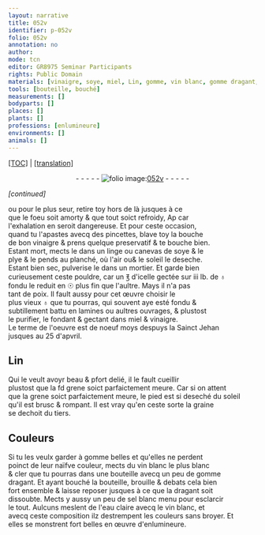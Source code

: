 ```yaml
---
layout: narrative
title: 052v
identifier: p-052v
folio: 052v
annotation: no
author:
mode: tcn
editor: GR8975 Seminar Participants
rights: Public Domain
materials: [vinaigre, soye, miel, Lin, gomme, vin blanc, gomme dragant, dragant, sel blanc, eau claire]
tools: [bouteille, bouché]
measurements: []
bodyparts: []
places: []
plants: []
professions: [enlumineure]
environments: []
animals: []
---
```


 <p><a href="{{ site.baseurl }}/normalized/">[TOC]</a> | <a href="{{ site.baseurl }}/texts/p-052v_tl/" target="_blank">[translation]</a></p><div class="folio" align="center">- - - - - <a href="http://gallica.bnf.fr/ark:/12148/btv1b9059316c/f110.item" target="_blank"><img src="https://cu-mkp.github.io/2017-workshop-edition/assets/photo-icon.png" alt="folio image: " style="display:inline-block; margin-bottom:-3px;"/>052v</a> - - - - - </div>  
 
*[continued]*
  
ou pour le plus seur, retire toy hors de là jusques à ce<br/> que le foeu soit amorty & que tout soict refroidy, <span class="del">Ap</span> car<br/> l'exhalation en seroit dangereuse. Et pour ceste occasion,<br/> quand tu l'apastes avecq des pincettes, <span class="del">b</span>lave toy la bouche<br/> de bon <span class="m">vinaigre</span> & prens quelque preservatif & te bouche bien.<br/> Estant mort, mects le dans un linge ou canevas de <span class="m">soye</span> & le<br/> plye & le pends au planché, où l'air <span class="add"><span class="del">ou</span></span>& le soleil le deseche.<br/> Estant bien sec, pulverise le dans un mortier. Et garde bien<br/> curieusem<span class="exp">ent</span> ceste pouldre, car un ℥ d'icelle gectée sur iii lb. de ♁<br/> fondu le reduit en ☉ plus fin que l'aultre. Mays il n'a pas<br/> tant de poix. Il fault aussy pour cet œuvre choisir le<br/> plus vieux ♁ que tu pourras, qui souvent aye esté fondu &<br/> subtillement battu en lamines ou aultres ouvrages, & plustost<br/> le purifier, le fondant & gectant dans <span class="m">miel</span> & <span class="m">vinaigre</span>.<br/> Le terme de l'oeuvre est de noeuf moys despuys la S<span class="exp">ainc</span>t Jehan<br/> jusques au 25 d'apvril.
 
 
  

## <span class="m">Lin</span>

 
Qui le veult avoyr beau & <span class="del">p</span>fort delié, il le fault cueillir<br/> plustost que la <span class="del">f<span class="ill"></span>d</span> grene soict parfaictement meure. Car si on attent<br/> que la grene soict parfaictem<span class="exp">ent</span> meure, le pied est si deseché du soleil<br/> qu'il est brusc & rompant. Il est vray qu'en ceste sorte la graine<br/> se dechoit du tiers.
 
 
  

## Couleurs

 
Si tu les veulx garder à <span class="m">gomme</span> belles et qu'elles ne perdent<br/> poinct de leur naïfve couleur, mects du <span class="m">vin blanc</span> le plus blanc<br/> & cler que tu pourras dans une <span class="tl">bouteille</span> avecq un peu de <span class="m">gomme<br/> dragant</span>. Et ayant <span class="tl">bouché</span> la <span class="tl">bouteille</span>, brouille & debats cela bien<br/> fort ensemble & laisse reposer jusques à ce que la <span class="m">dragant</span> soit<br/> dissoubte. Mects y aussy un peu de <span class="m">sel blanc</span> menu pour esclarcir<br/> le tout. Aulcuns meslent de l'<span class="m">eau claire</span> avecq le <span class="m">vin blanc</span>, et<br/> avecq ceste composition ilz destrempent les couleurs sans broyer. Et<br/> elles se monstrent fort belles en œuvre d'<span class="pro">enlumineure</span>.
 
 